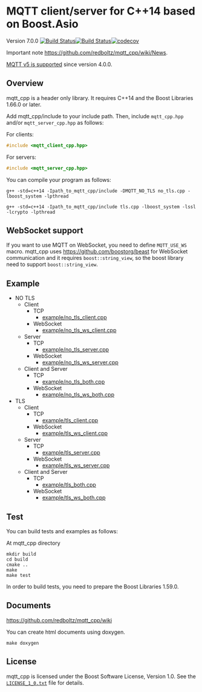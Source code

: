 # MQTT client/server for C++14 based on Boost.Asio

Version 7.0.0 [![Build Status](https://travis-ci.org/redboltz/mqtt_cpp.svg?branch=master)](https://travis-ci.org/redboltz/mqtt_cpp)[![Build Status](https://dev.azure.com/redboltz/redboltz/_apis/build/status/redboltz.mqtt_cpp?branchName=master)](https://dev.azure.com/redboltz/redboltz/_build/latest?definitionId=6&branchName=master)[![codecov](https://codecov.io/gh/redboltz/mqtt_cpp/branch/master/graph/badge.svg)](https://codecov.io/gh/redboltz/mqtt_cpp)

Important note https://github.com/redboltz/mqtt_cpp/wiki/News.

[MQTT v5 is supported](https://github.com/redboltz/mqtt_cpp/wiki/MQTT-v5) since version 4.0.0.

## Overview

mqtt_cpp is a header only library. It requires C++14 and the Boost Libraries 1.66.0 or later.

Add mqtt_cpp/include to your include path. Then, include `mqtt_cpp.hpp` and/or `mqtt_server_cpp.hpp` as follows:

For clients:
```c++
#include <mqtt_client_cpp.hpp>
```
For servers:
```c++
#include <mqtt_server_cpp.hpp>
```

You can compile your program as follows:

```
g++ -std=c++14 -Ipath_to_mqtt_cpp/include -DMQTT_NO_TLS no_tls.cpp -lboost_system -lpthread
```

```
g++ -std=c++14 -Ipath_to_mqtt_cpp/include tls.cpp -lboost_system -lssl -lcrypto -lpthread
```

## WebSocket support

If you want to use MQTT on WebSocket, you need to define `MQTT_USE_WS` macro. mqtt_cpp uses https://github.com/boostorg/beast for WebSocket communication and it requires `boost::string_view`, so the boost library need to support `boost::string_view`.

## Example

* NO TLS
  * Client
    * TCP
      * [example/no_tls_client.cpp](https://github.com/redboltz/mqtt_cpp/blob/master/example/no_tls_client.cpp)
    * WebSocket
      * [example/no_tls_ws_client.cpp](https://github.com/redboltz/mqtt_cpp/blob/master/example/no_tls_ws_client.cpp)
  * Server
    * TCP
      * [example/no_tls_server.cpp](https://github.com/redboltz/mqtt_cpp/blob/master/example/no_tls_server.cpp)
    * WebSocket
      * [example/no_tls_ws_server.cpp](https://github.com/redboltz/mqtt_cpp/blob/master/example/no_tls_ws_server.cpp)
  * Client and Server
    * TCP
      * [example/no_tls_both.cpp](https://github.com/redboltz/mqtt_cpp/blob/master/example/no_tls_both.cpp)
    * WebSocket
      * [example/no_tls_ws_both.cpp](https://github.com/redboltz/mqtt_cpp/blob/master/example/no_tls_ws_both.cpp)
* TLS
  * Client
    * TCP
      * [example/tls_client.cpp](https://github.com/redboltz/mqtt_cpp/blob/master/example/tls_client.cpp)
    * WebSocket
      * [example/tls_ws_client.cpp](https://github.com/redboltz/mqtt_cpp/blob/master/example/tls_ws_client.cpp)
  * Server
    * TCP
      * [example/tls_server.cpp](https://github.com/redboltz/mqtt_cpp/blob/master/example/tls_server.cpp)
    * WebSocket
      * [example/tls_ws_server.cpp](https://github.com/redboltz/mqtt_cpp/blob/master/example/tls_ws_server.cpp)
  * Client and Server
    * TCP
      * [example/tls_both.cpp](https://github.com/redboltz/mqtt_cpp/blob/master/example/tls_both.cpp)
    * WebSocket
      * [example/tls_ws_both.cpp](https://github.com/redboltz/mqtt_cpp/blob/master/example/tls_ws_both.cpp)

## Test

You can build tests and examples as follows:


At mqtt_cpp directory

```
mkdir build
cd build
cmake ..
make
make test
```

In order to build tests, you need to prepare the Boost Libraries 1.59.0.

## Documents
https://github.com/redboltz/mqtt_cpp/wiki

You can create html documents using doxygen.

```
make doxygen
```

## License

mqtt_cpp is licensed under the Boost Software License, Version 1.0. See
the [`LICENSE_1_0.txt`](./LICENSE_1_0.txt) file for details.
